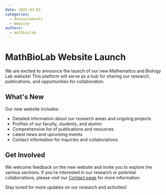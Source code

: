 ```yaml
---
date: 2025-03-01
categories:
  - Announcements
  - Website
authors:
  - mathbiolab
---
```


# MathBioLab Website Launch

We are excited to announce the launch of our new Mathematics and Biology Lab website! This platform will serve as a hub for sharing our research, publications, and opportunities for collaboration.

<!-- more -->

## What's New

Our new website includes:

- Detailed information about our research areas and ongoing projects
- Profiles of our faculty, students, and alumni
- Comprehensive list of publications and resources
- Latest news and upcoming events
- Contact information for inquiries and collaborations

## Get Involved

We welcome feedback on the new website and invite you to explore the various sections. If you're interested in our research or potential collaborations, please visit our [Contact page](../../contact.md) for more information.

Stay tuned for more updates on our research and activities!
